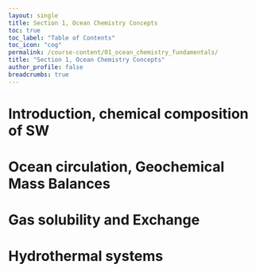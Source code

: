 ```yaml
---
layout: single
title: Section 1, Ocean Chemistry Concepts
toc: true
toc_label: "Table of Contents"
toc_icon: "cog"
permalink: /course-content/01_ocean_chemistry_fundamentals/
title: "Section 1, Ocean Chemistry Concepts"
author_profile: false
breadcrumbs: true
---
```


# Introduction, chemical composition of SW
# Ocean circulation, Geochemical Mass Balances
# Gas solubility and Exchange
# Hydrothermal systems 
